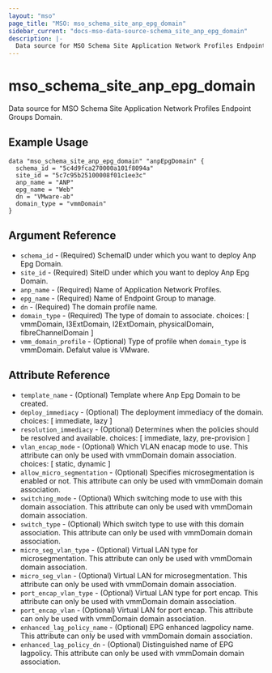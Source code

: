 ```yaml
---
layout: "mso"
page_title: "MSO: mso_schema_site_anp_epg_domain"
sidebar_current: "docs-mso-data-source-schema_site_anp_epg_domain"
description: |-
  Data source for MSO Schema Site Application Network Profiles Endpoint Groups Domain.
---
```


# mso_schema_site_anp_epg_domain #

Data source for MSO Schema Site Application Network Profiles Endpoint Groups Domain.

## Example Usage ##

```hcl
data "mso_schema_site_anp_epg_domain" "anpEpgDomain" {
  schema_id = "5c4d9fca270000a101f8094a"
  site_id = "5c7c95b25100008f01c1ee3c"
  anp_name = "ANP"
  epg_name = "Web"
  dn = "VMware-ab"
  domain_type = "vmmDomain"
}
```

## Argument Reference ##

* `schema_id` - (Required) SchemaID under which you want to deploy Anp Epg Domain.
* `site_id` - (Required) SiteID under which you want to deploy Anp Epg Domain.
* `anp_name` - (Required) Name of Application Network Profiles.
* `epg_name` - (Required) Name of Endpoint Group to manage.
* `dn` - (Required) The domain profile name.
* `domain_type` - (Required) The type of domain to associate. choices: [ vmmDomain, l3ExtDomain, l2ExtDomain, physicalDomain, fibreChannelDomain ]
* `vmm_domain_profile` -  (Optional) Type of profile when `domain_type` is vmmDomain. Defalut value is VMware.

## Attribute Reference ##

* `template_name` - (Optional) Template where Anp Epg Domain to be created.
* `deploy_immediacy` - (Optional) The deployment immediacy of the domain. choices: [ immediate, lazy ]
* `resolution_immediacy` - (Optional) Determines when the policies should be resolved and available. choices: [ immediate, lazy, pre-provision ]
* `vlan_encap_mode` - (Optional) Which VLAN enacap mode to use. This attribute can only be used with vmmDomain domain association. choices: [ static, dynamic ]
* `allow_micro_segmentation` - (Optional) Specifies microsegmentation is enabled or not. This attribute can only be used with vmmDomain domain association.
* `switching_mode` - (Optional) Which switching mode to use with this domain association. This attribute can only be used with vmmDomain domain association.
* `switch_type` - (Optional) Which switch type to use with this domain association. This attribute can only be used with vmmDomain domain association.
* `micro_seg_vlan_type` - (Optional) Virtual LAN type for microsegmentation. This attribute can only be used with vmmDomain domain association.
* `micro_seg_vlan` - (Optional) Virtual LAN for microsegmentation. This attribute can only be used with vmmDomain domain association.
* `port_encap_vlan_type` - (Optional) Virtual LAN type for port encap. This attribute can only be used with vmmDomain domain association.
* `port_encap_vlan` - (Optional) Virtual LAN for port encap. This attribute can only be used with vmmDomain domain association.
* `enhanced_lag_policy_name` - (Optional) EPG enhanced lagpolicy name. This attribute can only be used with vmmDomain domain association.
* `enhanced_lag_policy_dn` - (Optional) Distinguished name of EPG lagpolicy. This attribute can only be used with vmmDomain domain association.
